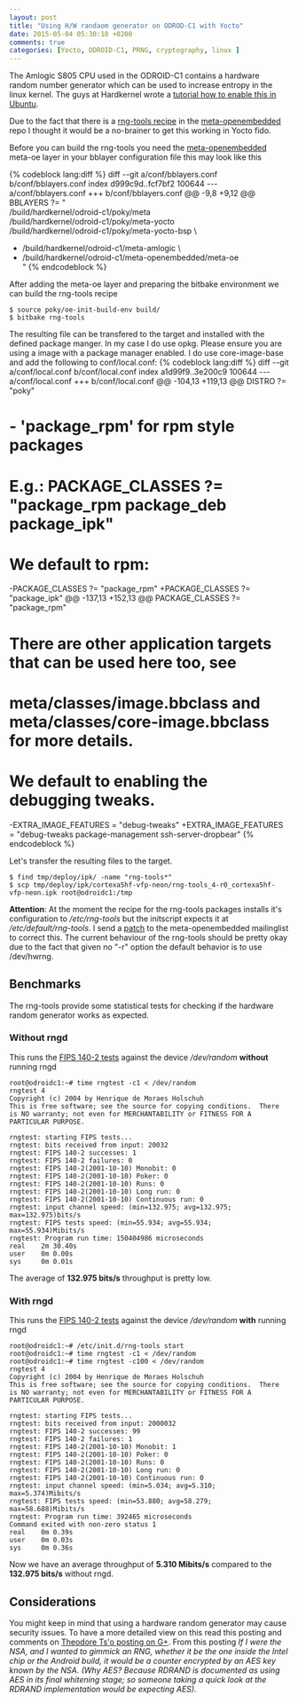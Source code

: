 ```yaml
---
layout: post
title: "Using H/W randaom generator on ODROD-C1 with Yocto"
date: 2015-05-04 05:30:18 +0200
comments: true
categories: [Yocto, ODROID-C1, PRNG, cryptography, linux ]
---
```


The Amlogic S805 CPU used in the ODROID-C1 contains a hardware random number generator which can be used to increase entropy in the linux kernel. The guys at Hardkernel wrote a [tutorial how to enable this in Ubuntu](http://odroid.com/dokuwiki/doku.php?id=en:c1_hardware_number_generator).

Due to the fact that there is a [rng-tools recipe](http://cgit.openembedded.org/meta-openembedded/tree/meta-oe/recipes-support/rng-tools/rng-tools_4.bb?h=fido) in the [meta-openembedded](http://cgit.openembedded.org/meta-openembedded/) repo I thought it would be a no-brainer to get this working in Yocto fido.

Before you can build the rng-tools you need the [meta-openembedded](http://cgit.openembedded.org/meta-openembedded/) meta-oe layer in your bblayer configuration file this may look like this

{% codeblock lang:diff %}
diff --git a/conf/bblayers.conf b/conf/bblayers.conf
index d999c9d..fcf7bf2 100644
--- a/conf/bblayers.conf
+++ b/conf/bblayers.conf
@@ -9,8 +9,12 @@ BBLAYERS ?= " \
   /build/hardkernel/odroid-c1/poky/meta \
   /build/hardkernel/odroid-c1/poky/meta-yocto \
   /build/hardkernel/odroid-c1/poky/meta-yocto-bsp \
+  /build/hardkernel/odroid-c1/meta-amlogic \
+  /build/hardkernel/odroid-c1/meta-openembedded/meta-oe \
   "
{% endcodeblock %}

After adding the meta-oe layer and preparing the bitbake environment we can build the rng-tools recipe

    $ source poky/oe-init-build-env build/
    $ bitbake rng-tools

The resulting file can be transfered to the target and installed with the defined package manger. In my case I do use opkg. Please ensure you are using a image with a package manager enabled. I do use core-image-base and add the following to conf/local.conf:
{% codeblock lang:diff %}
diff --git a/conf/local.conf b/conf/local.conf
index a1d99f9..3e200c9 100644
--- a/conf/local.conf
+++ b/conf/local.conf
@@ -104,13 +119,13 @@ DISTRO ?= "poky"
 #  - 'package_rpm' for rpm style packages
 # E.g.: PACKAGE_CLASSES ?= "package_rpm package_deb package_ipk"
 # We default to rpm:
-PACKAGE_CLASSES ?= "package_rpm"
+PACKAGE_CLASSES ?= "package_ipk"
@@ -137,13 +152,13 @@ PACKAGE_CLASSES ?= "package_rpm"
 # There are other application targets that can be used here too, see
 # meta/classes/image.bbclass and meta/classes/core-image.bbclass for more details.
 # We default to enabling the debugging tweaks.
-EXTRA_IMAGE_FEATURES = "debug-tweaks"
+EXTRA_IMAGE_FEATURES = "debug-tweaks package-management ssh-server-dropbear"
{% endcodeblock %}

Let's transfer the resulting files to the target.

    $ find tmp/deploy/ipk/ -name "rng-tools*"
    $ scp tmp/deploy/ipk/cortexa5hf-vfp-neon/rng-tools_4-r0_cortexa5hf-vfp-neon.ipk root@odroidc1:/tmp

**Attention**: At the moment the recipe for the rng-tools packages installs it's configuration to */etc/rng-tools* but the initscript expects it at */etc/default/rng-tools*. I send a [patch](http://article.gmane.org/gmane.comp.handhelds.openembedded/68813) to the meta-openembedded mailinglist to correct this. The current behaviour of the rng-tools should be pretty okay due to the fact that given no "-r" option the default behavior is to use /dev/hwrng.


## Benchmarks

The rng-tools provide some statistical tests for checking if the hardware random generator works as expected.

### Without rngd

This runs the [FIPS 140-2 tests](http://en.wikipedia.org/wiki/FIPS_140-2) against the device */dev/random* **without** running rngd

    root@odroidc1:~# time rngtest -c1 < /dev/random
    rngtest 4
    Copyright (c) 2004 by Henrique de Moraes Holschuh
    This is free software; see the source for copying conditions.  There is NO warranty; not even for MERCHANTABILITY or FITNESS FOR A PARTICULAR PURPOSE.

    rngtest: starting FIPS tests...
    rngtest: bits received from input: 20032
    rngtest: FIPS 140-2 successes: 1
    rngtest: FIPS 140-2 failures: 0
    rngtest: FIPS 140-2(2001-10-10) Monobit: 0
    rngtest: FIPS 140-2(2001-10-10) Poker: 0
    rngtest: FIPS 140-2(2001-10-10) Runs: 0
    rngtest: FIPS 140-2(2001-10-10) Long run: 0
    rngtest: FIPS 140-2(2001-10-10) Continuous run: 0
    rngtest: input channel speed: (min=132.975; avg=132.975; max=132.975)bits/s
    rngtest: FIPS tests speed: (min=55.934; avg=55.934; max=55.934)Mibits/s
    rngtest: Program run time: 150404986 microseconds
    real    2m 30.40s
    user    0m 0.00s
    sys     0m 0.01s

The average of **132.975 bits/s** throughput is pretty low.

### With rngd

This runs the [FIPS 140-2 tests](http://en.wikipedia.org/wiki/FIPS_140-2) against the device */dev/random* **with** running rngd

    root@odroidc1:~# /etc/init.d/rng-tools start
    root@odroidc1:~# time rngtest -c1 < /dev/random
    root@odroidc1:~# time rngtest -c100 < /dev/random
    rngtest 4
    Copyright (c) 2004 by Henrique de Moraes Holschuh
    This is free software; see the source for copying conditions.  There is NO warranty; not even for MERCHANTABILITY or FITNESS FOR A PARTICULAR PURPOSE.

    rngtest: starting FIPS tests...
    rngtest: bits received from input: 2000032
    rngtest: FIPS 140-2 successes: 99
    rngtest: FIPS 140-2 failures: 1
    rngtest: FIPS 140-2(2001-10-10) Monobit: 1
    rngtest: FIPS 140-2(2001-10-10) Poker: 0
    rngtest: FIPS 140-2(2001-10-10) Runs: 0
    rngtest: FIPS 140-2(2001-10-10) Long run: 0
    rngtest: FIPS 140-2(2001-10-10) Continuous run: 0
    rngtest: input channel speed: (min=5.034; avg=5.310; max=5.374)Mibits/s
    rngtest: FIPS tests speed: (min=53.880; avg=58.279; max=58.688)Mibits/s
    rngtest: Program run time: 392465 microseconds
    Command exited with non-zero status 1
    real    0m 0.39s
    user    0m 0.03s
    sys     0m 0.36s

Now we have an average throughput of **5.310 Mibits/s** compared to the **132.975 bits/s** without rngd.


## Considerations

You might keep in mind that using a hardware random generator may cause security issues. To have a more detailed view on this read this posting and comments on [Theodore Ts'o posting on G+](https://plus.google.com/+TheodoreTso/posts/SDcoemc9V3J). From this posting *If I were the NSA, and I wanted to gimmick an RNG, whether it be the one inside the Intel chip or the Android build, it would be a counter encrypted by an AES key known by the NSA.  (Why AES?   Because RDRAND is documented as using AES in its final whitening stage; so someone taking a quick look at the RDRAND implementation would be expecting AES).*

